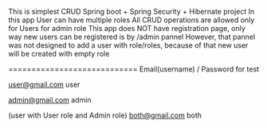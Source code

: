 This is simplest CRUD Spring boot + Spring Security + Hibernate project
In this app User can have multiple roles
All CRUD operations are allowed only for Users for admin role
This app does NOT have registration page, only way new users can be registered is by /admin pannel
However, that pannel was not designed to add a user with role/roles, because of that new user will be created with empty role

============================
Email(username) / Password for test

user@gmail.com
user

admin@gmail.com
admin

(user with User role and Admin role)
both@gmail.com
both
